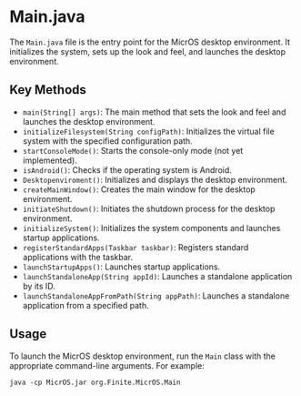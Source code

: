 # Main.java

The `Main.java` file is the entry point for the MicrOS desktop environment. It initializes the system, sets up the look and feel, and launches the desktop environment.

## Key Methods

- `main(String[] args)`: The main method that sets the look and feel and launches the desktop environment.
- `initializeFilesystem(String configPath)`: Initializes the virtual file system with the specified configuration path.
- `startConsoleMode()`: Starts the console-only mode (not yet implemented).
- `isAndroid()`: Checks if the operating system is Android.
- `Desktopenviroment()`: Initializes and displays the desktop environment.
- `createMainWindow()`: Creates the main window for the desktop environment.
- `initiateShutdown()`: Initiates the shutdown process for the desktop environment.
- `initializeSystem()`: Initializes the system components and launches startup applications.
- `registerStandardApps(Taskbar taskbar)`: Registers standard applications with the taskbar.
- `launchStartupApps()`: Launches startup applications.
- `launchStandaloneApp(String appId)`: Launches a standalone application by its ID.
- `launchStandaloneAppFromPath(String appPath)`: Launches a standalone application from a specified path.

## Usage

To launch the MicrOS desktop environment, run the `Main` class with the appropriate command-line arguments. For example:

```
java -cp MicrOS.jar org.Finite.MicrOS.Main
```
